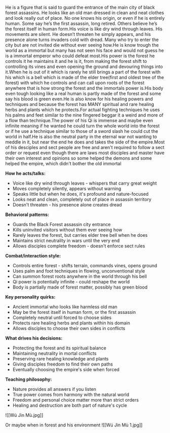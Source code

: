 He is a figure that is said to guard the entrance of the main city of black forest assassins. He looks like an old man dressed in clean and neat clothes and look really out of place. No one knows his origin, or even if he is entirely human. Some say he’s the first assassin, long retired. Others believe he’s the forest itself in human form.His voice is like dry wind through leaves. His movements are silent. He doesn’t threaten he simply appears, and his presence alone turns invaders cold with dread. Many who try to enter the city but are not invited die without ever seeing how.He is know trough the world as a immortal but many has not seen his face and would not guess he is a immortal emperor who could defeat most.His power is the forest he controls it he maintains it and he is it, from making the forest shift to controlling its vines and even opening the ground and devouring things into it.When he is out of it which is rarely he still brings a part of the forest with his which is a bell which is made of the elder tree(first and oldest tree of the forest) with which he controls and can call upon roots of the forest anywhere that is how strong the forest and the immortals power is.His body even tough looking like a real human is partly made of the forest and some say his blood is green even.He is also know for his healing powers and techniques and because the forest has MANY spiritual and rare healing herbs and plants which he protects.For actual fighting techniques he uses his palms and feet similar to the nine fingered beggar it a weird and more of a flow than technique.The power of his Qi is immense and maybe even infinite meaning if he wanted he could turn the whole world into the forest or if he use a technique similar to those of a sword slash he could cut the world in half.He is also the neutral party in the eternal war not wanting to meddle in it, but near the end he does and takes the side of the empire.Most of his desciples and sect people are free and aren't required to follow a sect order or request even though there are laws most disciples and master have their own interest and opinions so some helped the demons and some helped the empire, which didn't bother the old immortal

**How he acts/talks:**
- Voice like dry wind through leaves - whispers that carry great weight
- Moves completely silently, appears without warning
- Speaks little but when he does, it's profound and nature-focused
- Looks neat and clean, completely out of place in assassin territory
- Doesn't threaten - his presence alone creates dread

**Behavioral patterns:**
- Guards the Black Forest assassin city entrance
- Kills uninvited visitors without them ever seeing how
- Rarely leaves the forest, but carries elder tree bell when he does
- Maintains strict neutrality in wars until the very end
- Allows disciples complete freedom - doesn't enforce sect rules

**Combat/interaction style:**
- Controls entire forest - shifts terrain, commands vines, opens ground
- Uses palm and foot techniques in flowing, unconventional style
- Can summon forest roots anywhere in the world through his bell
- Qi power is potentially infinite - could reshape the world
- Body is partially made of forest matter, possibly has green blood

**Key personality quirks:**
- Ancient immortal who looks like harmless old man
- May be the forest itself in human form, or the first assassin
- Completely neutral until forced to choose sides
- Protects rare healing herbs and plants within his domain
- Allows disciples to choose their own sides in conflicts

**What drives his decisions:**
- Protecting the forest and its spiritual balance
- Maintaining neutrality in mortal conflicts
- Preserving rare healing knowledge and plants
- Giving disciples freedom to find their own paths
- Eventually choosing the empire's side when forced

**Teaching philosophy:**
- Nature provides all answers if you listen
- True power comes from harmony with the natural world
- Freedom and personal choice matter more than strict orders
- Healing and destruction are both part of nature's cycle

![[Wú Jìn Mù.jpg]]

Or maybe when in forest and his environment
![[Wú Jìn Mù 1.jpg]]